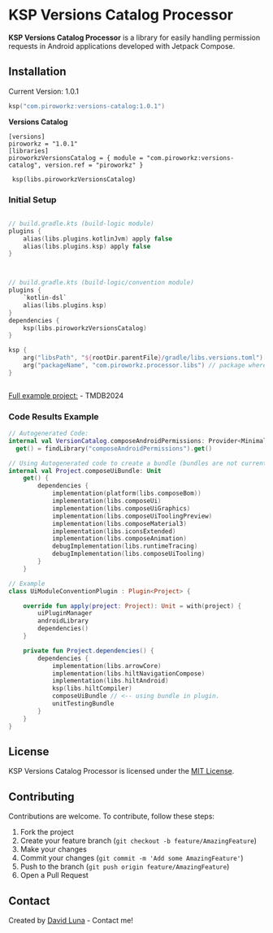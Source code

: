 # KSP Versions Catalog Processor

**KSP Versions Catalog Processor** is a library for easily handling permission requests in Android applications developed with Jetpack Compose.

## Installation
Current Version: 1.0.1

```kotlin
ksp("com.piroworkz:versions-catalog:1.0.1")
```
**Versions Catalog**
```Versions catalog
[versions]
piroworkz = "1.0.1"
[libraries]
piroworkzVersionsCatalog = { module = "com.piroworkz:versions-catalog", version.ref = "piroworkz" }

 ksp(libs.piroworkzVersionsCatalog)
```
### Initial Setup

```kotlin

// build.gradle.kts (build-logic module)
plugins {
    alias(libs.plugins.kotlinJvm) apply false
    alias(libs.plugins.ksp) apply false
}



// build.gradle.kts (build-logic/convention module)
plugins {
    `kotlin-dsl`
    alias(libs.plugins.ksp)
}
dependencies {
    ksp(libs.piroworkzVersionsCatalog)
}

ksp {
    arg("libsPath", "${rootDir.parentFile}/gradle/libs.versions.toml") // path to your .toml file
    arg("packageName", "com.piroworkz.processor.libs") // package where code will be autogenerated to
}



```

[Full example project:](https://github.com/piroworkz/TMDB_2024) - TMDB2024

### Code Results Example

```kotlin
// Autogenerated Code: 
internal val VersionCatalog.composeAndroidPermissions: Provider<MinimalExternalModuleDependency>
  get() = findLibrary("composeAndroidPermissions").get()

// Using Autogenerated code to create a bundle (bundles are not currently autogenerated in version 1.0.0, because they can easily be generated in kotlin):
internal val Project.composeUiBundle: Unit
    get() {
        dependencies {
            implementation(platform(libs.composeBom))
            implementation(libs.composeUi)
            implementation(libs.composeUiGraphics)
            implementation(libs.composeUiToolingPreview)
            implementation(libs.composeMaterial3)
            implementation(libs.iconsExtended)
            implementation(libs.composeAnimation)
            debugImplementation(libs.runtimeTracing)
            debugImplementation(libs.composeUiTooling)
        }
    }

// Example 
class UiModuleConventionPlugin : Plugin<Project> {

    override fun apply(project: Project): Unit = with(project) {
        uiPluginManager
        androidLibrary
        dependencies()
    }

    private fun Project.dependencies() {
        dependencies {
            implementation(libs.arrowCore)
            implementation(libs.hiltNavigationCompose)
            implementation(libs.hiltAndroid)
            ksp(libs.hiltCompiler)
            composeUiBundle // <-- using bundle in plugin.
            unitTestingBundle
        }
    }
}
```

## License

KSP Versions Catalog Processor is licensed under the [MIT License](LICENSE).

## Contributing

Contributions are welcome. To contribute, follow these steps:

1. Fork the project
2. Create your feature branch (`git checkout -b feature/AmazingFeature`)
3. Make your changes
4. Commit your changes (`git commit -m 'Add some AmazingFeature'`)
5. Push to the branch (`git push origin feature/AmazingFeature`)
6. Open a Pull Request

## Contact

Created by [David Luna](https://github.com/piroworkz) - Contact me!
